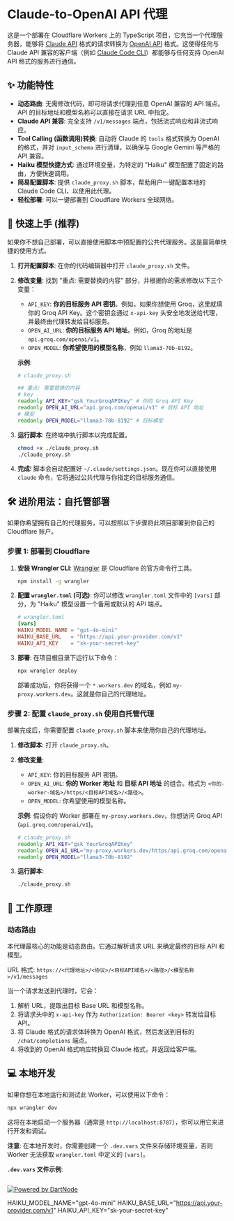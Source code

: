 
# Claude-to-OpenAI API 代理

这是一个部署在 Cloudflare Workers 上的 TypeScript 项目，它充当一个代理服务器，能够将 [Claude API](https://docs.anthropic.com/claude/reference/messages_post) 格式的请求转换为 [OpenAI API](https://platform.openai.com/docs/api-reference/chat/create) 格式。这使得任何与 Claude API 兼容的客户端（例如 [Claude Code CLI](https://www.npmjs.com/package/@anthropic-ai/claude-code)）都能够与任何支持 OpenAI API 格式的服务进行通信。

## ✨ 功能特性

- **动态路由**: 无需修改代码，即可将请求代理到任意 OpenAI 兼容的 API 端点。API 的目标地址和模型名称可以直接在请求 URL 中指定。
- **Claude API 兼容**: 完全支持 `/v1/messages` 端点，包括流式响应和非流式响应。
- **Tool Calling (函数调用)转换**: 自动将 Claude 的 `tools` 格式转换为 OpenAI 的格式，并对 `input_schema` 进行清理，以确保与 Google Gemini 等严格的 API 兼容。
- **Haiku 模型快捷方式**: 通过环境变量，为特定的 "Haiku" 模型配置了固定的路由，方便快速调用。
- **简易配置脚本**: 提供 `claude_proxy.sh` 脚本，帮助用户一键配置本地的 Claude Code CLI，以使用此代理。
- **轻松部署**: 可以一键部署到 Cloudflare Workers 全球网络。

## 🚀 快速上手 (推荐)

如果你不想自己部署，可以直接使用脚本中预配置的公共代理服务。这是最简单快捷的使用方式。

1.  **打开配置脚本**:
    在你的代码编辑器中打开 `claude_proxy.sh` 文件。

2.  **修改变量**:
    找到 "重点: 需要替换的内容" 部分，并根据你的需求修改以下三个变量：
    - `API_KEY`: **你的目标服务 API 密钥**。例如，如果你想使用 Groq，这里就填你的 Groq API Key。这个密钥会通过 `x-api-key` 头安全地发送给代理，并最终由代理转发给目标服务。
    - `OPEN_AI_URL`: **你的目标服务 API 地址**。例如，Groq 的地址是 `api.groq.com/openai/v1`。
    - `OPEN_MODEL`: **你希望使用的模型名称**，例如 `llama3-70b-8192`。

    **示例**:
    ```bash
    # claude_proxy.sh

    ## 重点: 需要替换的内容
    # key
    readonly API_KEY="gsk_YourGroqAPIKey" # 你的 Groq API Key
    readonly OPEN_AI_URL="api.groq.com/openai/v1" # 目标 API 地址
    # 模型
    readonly OPEN_MODEL="llama3-70b-8192" # 目标模型
    ```

3.  **运行脚本**:
    在终端中执行脚本以完成配置。
    ```bash
    chmod +x ./claude_proxy.sh
    ./claude_proxy.sh
    ```

4.  **完成**!
    脚本会自动配置好 `~/.claude/settings.json`。现在你可以直接使用 `claude` 命令，它将通过公共代理与你指定的目标服务通信。

## 🛠️ 进阶用法：自托管部署

如果你希望拥有自己的代理服务，可以按照以下步骤将此项目部署到你自己的 Cloudflare 账户。

### 步骤 1: 部署到 Cloudflare

1.  **安装 Wrangler CLI**:
    [Wrangler](https://developers.cloudflare.com/workers/wrangler/install-and-update/) 是 Cloudflare 的官方命令行工具。
    ```bash
    npm install -g wrangler
    ```

2.  **配置 `wrangler.toml` (可选)**:
    你可以修改 `wrangler.toml` 文件中的 `[vars]` 部分，为 "Haiku" 模型设置一个备用或默认的 API 端点。
    ```toml
    # wrangler.toml
    [vars]
    HAIKU_MODEL_NAME = "gpt-4o-mini"
    HAIKU_BASE_URL   = "https://api.your-provider.com/v1"
    HAIKU_API_KEY    = "sk-your-secret-key"
    ```

3.  **部署**:
    在项目根目录下运行以下命令：
    ```bash
    npx wrangler deploy
    ```
    部署成功后，你将获得一个 `*.workers.dev` 的域名，例如 `my-proxy.workers.dev`。这就是你自己的代理地址。

### 步骤 2: 配置 `claude_proxy.sh` 使用自托管代理

部署完成后，你需要配置 `claude_proxy.sh` 脚本来使用你自己的代理地址。

1.  **修改脚本**: 打开 `claude_proxy.sh`。
2.  **修改变量**:
    - `API_KEY`: 你的目标服务 API 密钥。
    - `OPEN_AI_URL`: **你的 Worker 地址** 和 **目标 API 地址** 的组合。格式为 `<你的-worker-域名>/https/<目标API域名>/<路径>`。
    - `OPEN_MODEL`: 你希望使用的模型名称。

    **示例**:
    假设你的 Worker 部署在 `my-proxy.workers.dev`，你想访问 Groq API (`api.groq.com/openai/v1`)。
    ```bash
    # claude_proxy.sh
    readonly API_KEY="gsk_YourGroqAPIKey"
    readonly OPEN_AI_URL="my-proxy.workers.dev/https/api.groq.com/openai/v1" # 注意这里的变化
    readonly OPEN_MODEL="llama3-70b-8192"
    ```

3.  **运行脚本**:
    ```bash
    ./claude_proxy.sh
    ```

## 🔬 工作原理

### 动态路由

本代理最核心的功能是动态路由。它通过解析请求 URL 来确定最终的目标 API 和模型。

URL 格式:
`https://<代理地址>/<协议>/<目标API域名>/<路径>/<模型名称>/v1/messages`

当一个请求发送到代理时，它会：
1.  解析 URL，提取出目标 Base URL 和模型名称。
2.  将请求头中的 `x-api-key` 作为 `Authorization: Bearer <key>` 转发给目标 API。
3.  将 Claude 格式的请求体转换为 OpenAI 格式，然后发送到目标的 `/chat/completions` 端点。
4.  将收到的 OpenAI 格式响应转换回 Claude 格式，并返回给客户端。

## 💻 本地开发

如果你想在本地运行和测试此 Worker，可以使用以下命令：

```bash
npx wrangler dev
```

这将在本地启动一个服务器（通常是 `http://localhost:8787`），你可以用它来进行开发和调试。

**注意**: 在本地开发时，你需要创建一个 `.dev.vars` 文件来存储环境变量，否则 Worker 无法获取 `wrangler.toml` 中定义的 `[vars]`。

**`.dev.vars` 文件示例**:
```
```

[![Powered by DartNode](https://dartnode.com/branding/DN-Open-Source-sm.png)](https://dartnode.com "Powered by DartNode - Free VPS for Open Source")




HAIKU_MODEL_NAME="gpt-4o-mini"
HAIKU_BASE_URL="https://api.your-provider.com/v1"
HAIKU_API_KEY="sk-your-secret-key"
```

